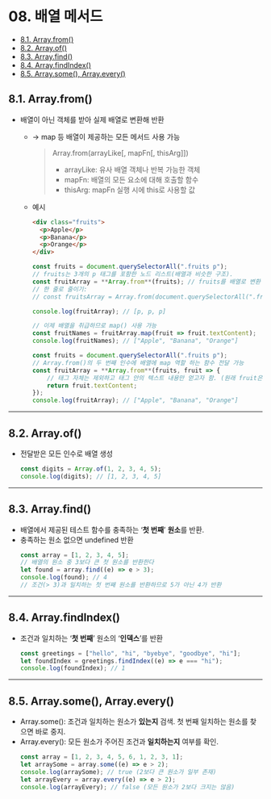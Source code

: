 # 08. 배열 메서드

- [8.1. Array.from()](#81-arrayfrom)
- [8.2. Array.of()](#82-arrayof)
- [8.3. Array.find()](#83-arrayfind)
- [8.4. Array.findIndex()](#84-arrayfindindex)
- [8.5. Array.some(), Array.every()](#85-arraysome-arrayevery)

## 8.1. Array.from()

- 배열이 아닌 객체를 받아 실제 배열로 변환해 반환

  - → map 등 배열이 제공하는 모든 메서드 사용 가능
    > Array.from(arrayLike[, mapFn[, thisArg]])
    >
    > - arrayLike: 유사 배열 객체나 반복 가능한 객체
    > - mapFn: 배열의 모든 요소에 대해 호출할 함수
    > - thisArg: mapFn 실행 시에 this로 사용할 값
  - 예시

    ```html
    <div class="fruits">
      <p>Apple</p>
      <p>Banana</p>
      <p>Orange</p>
    </div>
    ```

    ```jsx
    const fruits = document.querySelectorAll(".fruits p");
    // fruits는 3개의 p 태그를 포함한 노드 리스트(배열과 비슷한 구조).
    const fruitArray = **Array.from**(fruits); // fruits를 배열로 변환
    // 한 줄로 줄이기:
    // const fruitsArray = Array.from(document.querySelectorAll(".fruits p"));

    console.log(fruitArray); // [p, p, p]

    // 이제 배열을 취급하므로 map() 사용 가능
    const fruitNames = fruitArray.map(fruit => fruit.textContent);
    console.log(fruitNames); // ["Apple", "Banana", "Orange"]
    ```

    ```jsx
    const fruits = document.querySelectorAll(".fruits p");
    // Array.from()의 두 번째 인수에 배열에 map 역할 하는 함수 전달 가능
    const fruitArray = **Array.from**(fruits, fruit => {
    	// 태그 자체는 제외하고 태그 안의 텍스트 내용만 얻고자 함. (원래 fruit은 <p> Apple </p>)
    	return fruit.textContent;
    });
    console.log(fruitArray); // ["Apple", "Banana", "Orange"]
    ```

---

## 8.2. Array.of()

- 전달받은 모든 인수로 배열 생성
  ```jsx
  const digits = Array.of(1, 2, 3, 4, 5);
  console.log(digits); // [1, 2, 3, 4, 5]
  ```

---

## 8.3. Array.find()

- 배열에서 제공된 테스트 함수를 충족하는 ‘**첫 번째**’ **원소**를 반환.
- 충족하는 원소 없으면 undefined 반환
  ```jsx
  const array = [1, 2, 3, 4, 5];
  // 배열의 원소 중 3보다 큰 첫 원소를 반환한다
  let found = array.find((e) => e > 3);
  console.log(found); // 4
  // 조건(> 3)과 일치하는 첫 번째 원소를 반환하므로 5가 아닌 4가 반환
  ```

---

## 8.4. Array.findIndex()

- 조건과 일치하는 ‘**첫 번째**’ 원소의 ‘**인덱스**’를 반환
  ```jsx
  const greetings = ["hello", "hi", "byebye", "goodbye", "hi"];
  let foundIndex = greetings.findIndex((e) => e === "hi");
  console.log(foundIndex); // 1
  ```

---

## 8.5. Array.some(), Array.every()

- Array.some(): 조건과 일치하는 원소가 **있는지** 검색. 첫 번째 일치하는 원소를 찾으면 바로 중지.
- Array.every(): 모든 원소가 주어진 조건과 **일치하는지** 여부를 확인.
  ```jsx
  const array = [1, 2, 3, 4, 5, 6, 1, 2, 3, 1];
  let arraySome = array.some((e) => e > 2);
  console.log(arraySome); // true (2보다 큰 원소가 일부 존재)
  let arrayEvery = array.every((e) => e > 2);
  console.log(arrayEvery); // false (모든 원소가 2보다 크지는 않음)
  ```
